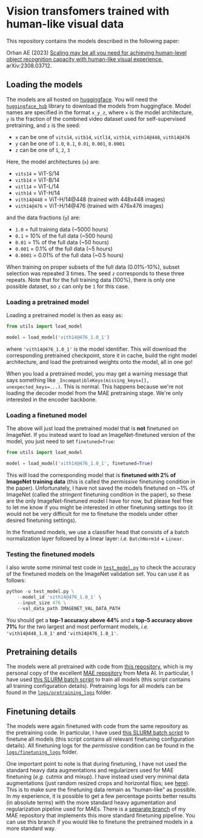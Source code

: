 # Vision transfomers trained with human-like visual data

This repository contains the models described in the following paper:

Orhan AE (2023) [Scaling may be all you need for achieving human-level object recognition capacity with human-like visual experience.](https://arxiv.org/abs/2308.03712) arXiv:2308.03712.

## Loading the models
The models are all hosted on [huggingface](https://huggingface.co/eminorhan/humanlike-vits). You will need the [`huggingface_hub`](https://huggingface.co/docs/huggingface_hub/quick-start) library to download the models from huggingface. Model names are specified in the format `x_y_z`, where `x` is the model architecture, `y` is the fraction of the combined video dataset used for self-supervised pretraining, and `z` is the seed:

* `x` can be one of `vits14`, `vitb14`, `vitl14`, `vith14`, `vith14@448`, `vith14@476`
* `y` can be one of `1.0`, `0.1`, `0.01`, `0.001`, `0.0001`
* `z` can be one of `1`, `2`, `3` 

Here, the model architectures (`x`) are:
* `vits14` = ViT-S/14 
* `vitb14` = ViT-B/14
* `vitl14` = ViT-L/14
* `vith14` = ViT-H/14
* `vith14@448` = ViT-H/14@448 (trained with 448x448 images)
* `vith14@476` = ViT-H/14@476 (trained with 476x476 images)

and the data fractions (`y`) are:
* `1.0` = full training data (~5000 hours) 
* `0.1` = 10% of the full data (~500 hours)
* `0.01` = 1% of the full data (~50 hours)
* `0.001` = 0.1% of the full data (~5 hours)
* `0.0001` = 0.01% of the full data (~0.5 hours)

When training on proper subsets of the full data (0.01%-10%), subset selection was repeated 3 times. The seed `z` corresponds to these three repeats. Note that for the full training data (100%), there is only one possible dataset, so `z` can only be `1` for this case. 

### Loading a pretrained model
Loading a pretrained model is then as easy as:
```python
from utils import load_model

model = load_model('vith14@476_1.0_1')
```
where `'vith14@476_1.0_1'` is the model identifier. This will download the corresponding pretrained checkpoint, store it in cache, build the right model architecture, and load the pretrained weights onto the model, all in one go! 

When you load a pretrained model, you may get a warning message that says something like `_IncompatibleKeys(missing_keys=[], unexpected_keys=...)`. This is normal. This happens because we're not loading the decoder model from the MAE pretraining stage. We're only interested in the encoder backbone.

### Loading a finetuned model
The above will just load the pretrained model that is **not** finetuned on ImageNet. If you instead want to load an ImageNet-finetuned version of the model, you just need to set `finetuned=True`:
```python
from utils import load_model

model = load_model('vith14@476_1.0_1', finetuned=True)
```
This will load the corresponding model that is **finetuned with 2% of ImageNet training data** (this is called the *permissive* finetuning condition in the paper). Unfortunately, I have not saved the models finetuned on ~1% of ImageNet (called the *stringent* finetuning condition in the paper), so these are the only ImageNet-finetuned model I have for now, but please feel free to let me know if you might be interested in other finetuning settings too (it would not be very difficult for me to finetune the models under other desired finetuning settings).

In the finetuned models, we use a classifier head that consists of a batch normalization layer followed by a linear layer: *i.e.* `BatchNorm1d` + `Linear`.

### Testing the finetuned models
I also wrote some minimal test code in [`test_model.py`](https://github.com/eminorhan/humanlike-vits/blob/master/test_model.py) to check the accuracy of the finetuned models on the ImageNet validation set. You can use it as follows:
```python
python -u test_model.py \
    --model_id 'vith14@476_1.0_1' \
    --input_size 476 \
    --val_data_path IMAGENET_VAL_DATA_PATH
```
You should get a **top-1 accuracy above 44%** and a **top-5 accuracy above 71%** for the two largest and most performant models, *i.e.* `'vith14@448_1.0_1'` and `'vith14@476_1.0_1'`.

## Pretraining details
The models were all pretrained with code from [this repository](https://github.com/eminorhan/mae), which is my personal copy of the excellent [MAE repository](https://github.com/facebookresearch/mae) from Meta AI. In particular, I have used [this SLURM batch script](https://github.com/eminorhan/mae/blob/master/train_mae_sayavakepicutego4d.sh) to train all models (this script contains all training configuration details). Pretraining logs for all models can be found in the [`logs/pretraining_logs`](https://github.com/eminorhan/humanlike-vits/tree/master/logs/pretraining_logs) folder.

## Finetuning details
The models were again finetuned with code from the same repository as the pretraining code. In particular, I have used [this SLURM batch script](https://github.com/eminorhan/mae/blob/master/eval_scripts/eval_finetune_imagenet.sh) to finetune all models (this script contains all relevant finetuning configuration details). All finetuning logs for the *permissive* condition can be found in the [`logs/finetuning_logs`](https://github.com/eminorhan/humanlike-vits/tree/master/logs/finetuning_logs) folder.

One important point to note is that during finetuning, I have not used the standard heavy data augmentations and regularizers used for MAE finetuning (*e.g.* cutmix and mixup). I have instead used very minimal data augmentations (just random resized crops and horizontal flips; see [here](https://github.com/eminorhan/mae/blob/63048899a4ac223d2db3bce0db7f5299193cebfd/eval_finetune.py#L72)). This is to make sure the finetuning data remain as "human-like" as possible. In my experience, it is possible to get a few percentage points better results (in absolute terms) with the more standard heavy agumentation and regularization pipeline used for MAEs. There is a [separate branch](https://github.com/eminorhan/mae/tree/regularized) of my MAE repository that implements this more standard finetuning pipeline. You can use this branch if you would like to finetune the pretrained models in a more standard way.  